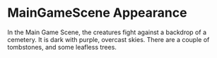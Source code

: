 # MainGameScene Appearance

In the Main Game Scene, the creatures fight against a backdrop of a cemetery. It is dark with purple, overcast skies. There are a couple of tombstones, and some leafless trees.